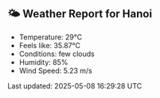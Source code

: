 <!-- WEATHER-START -->
## 🌤 Weather Report for Hanoi

- Temperature: 29°C
- Feels like: 35.87°C
- Conditions: few clouds
- Humidity: 85%
- Wind Speed: 5.23 m/s

Last updated: 2025-05-08 16:29:28 UTC
<!-- WEATHER-END -->
